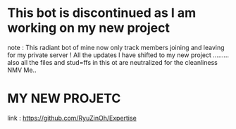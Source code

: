 # This bot is discontinued as I am working on my new project 
 note : This radiant bot of mine now only track members joining and leaving for my private server ! All the updates I have shifted to my new project .........
also all the files and stud=ffs in this ot are neutralized for the cleanliness NMV Me.. 

 
# MY NEW PROJETC
 link : https://github.com/RyuZinOh/Expertise